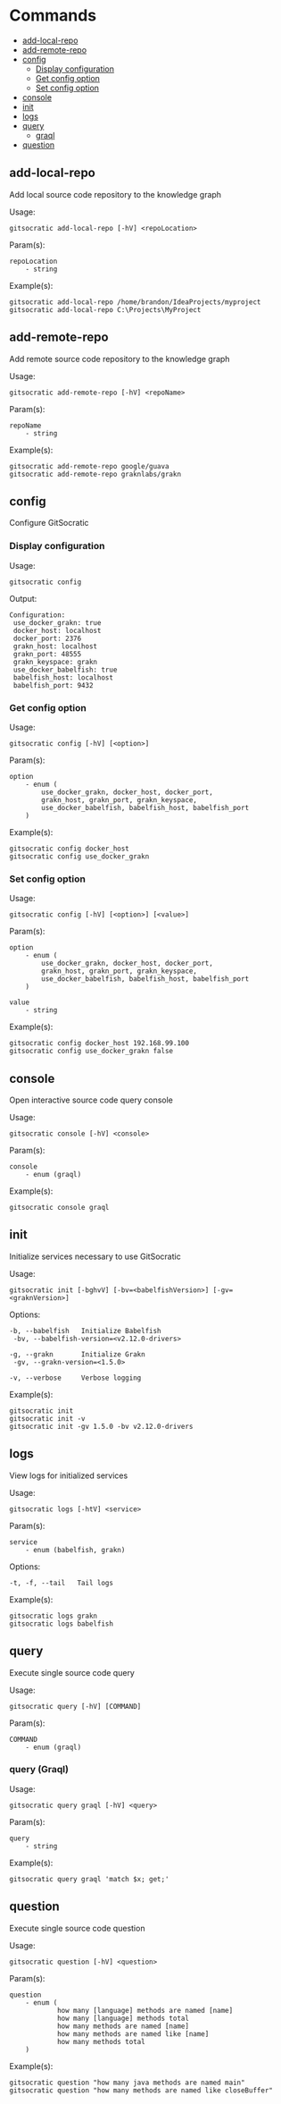 # Commands

 - [add-local-repo](#add-local-repo)
 - [add-remote-repo](#add-remote-repo)
 - [config](#config)
   - [Display configuration](#display-configuration)
   - [Get config option](#get-config-option)
   - [Set config option](#set-config-option)
 - [console](#console)
 - [init](#init)
 - [logs](#logs)
 - [query](#query)
   - [graql](#query-graql)
 - [question](#question)

## add-local-repo

Add local source code repository to the knowledge graph

Usage:
```
gitsocratic add-local-repo [-hV] <repoLocation>
```

Param(s):
```
repoLocation
    - string
```

Example(s):
```
gitsocratic add-local-repo /home/brandon/IdeaProjects/myproject
gitsocratic add-local-repo C:\Projects\MyProject
```

## add-remote-repo

Add remote source code repository to the knowledge graph

Usage:
```
gitsocratic add-remote-repo [-hV] <repoName>
```

Param(s):
```
repoName
    - string
```

Example(s):
```
gitsocratic add-remote-repo google/guava
gitsocratic add-remote-repo graknlabs/grakn
```

## config

Configure GitSocratic

### Display configuration

Usage:
```
gitsocratic config
```

Output:
```
Configuration:
 use_docker_grakn: true
 docker_host: localhost
 docker_port: 2376
 grakn_host: localhost
 grakn_port: 48555
 grakn_keyspace: grakn
 use_docker_babelfish: true
 babelfish_host: localhost
 babelfish_port: 9432
```

### Get config option

Usage:
```
gitsocratic config [-hV] [<option>]
```

Param(s):
```
option
    - enum (
        use_docker_grakn, docker_host, docker_port,
        grakn_host, grakn_port, grakn_keyspace,
        use_docker_babelfish, babelfish_host, babelfish_port
    )
```

Example(s):
```
gitsocratic config docker_host
gitsocratic config use_docker_grakn
```

### Set config option

Usage:
```
gitsocratic config [-hV] [<option>] [<value>]
```

Param(s):
```
option
    - enum (
        use_docker_grakn, docker_host, docker_port,
        grakn_host, grakn_port, grakn_keyspace,
        use_docker_babelfish, babelfish_host, babelfish_port
    )

value
    - string
```

Example(s):
```
gitsocratic config docker_host 192.168.99.100
gitsocratic config use_docker_grakn false
```

## console

Open interactive source code query console

Usage:
```
gitsocratic console [-hV] <console>
```

Param(s):
```
console
    - enum (graql)
```

Example(s):
```
gitsocratic console graql
```

## init

Initialize services necessary to use GitSocratic

Usage:
```
gitsocratic init [-bghvV] [-bv=<babelfishVersion>] [-gv=<graknVersion>]
```

Options:
```
-b, --babelfish   Initialize Babelfish
 -bv, --babelfish-version=<v2.12.0-drivers>

-g, --grakn       Initialize Grakn
 -gv, --grakn-version=<1.5.0>

-v, --verbose     Verbose logging
```

Example(s):
```
gitsocratic init
gitsocratic init -v
gitsocratic init -gv 1.5.0 -bv v2.12.0-drivers
```

## logs

View logs for initialized services

Usage:
```
gitsocratic logs [-htV] <service>
```

Param(s):
```
service
    - enum (babelfish, grakn)
```

Options:
```
-t, -f, --tail   Tail logs
```

Example(s):
```
gitsocratic logs grakn
gitsocratic logs babelfish
```

## query

Execute single source code query

Usage:
```
gitsocratic query [-hV] [COMMAND]
```

Param(s):
```
COMMAND
    - enum (graql)
```

### query (Graql)

Usage:
```
gitsocratic query graql [-hV] <query>
```

Param(s):
```
query
    - string
```

Example(s):
```
gitsocratic query graql 'match $x; get;'
```

## question

Execute single source code question

Usage:
```
gitsocratic question [-hV] <question>
```

Param(s):
```
question
    - enum (
            how many [language] methods are named [name]
            how many [language] methods total
            how many methods are named [name]
            how many methods are named like [name]
            how many methods total
    )
```

Example(s):
```
gitsocratic question "how many java methods are named main"
gitsocratic question "how many methods are named like closeBuffer"
```
